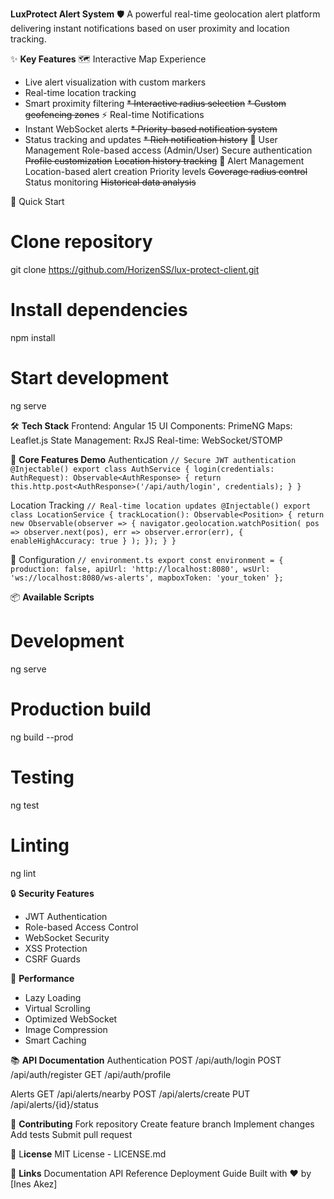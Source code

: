 **LuxProtect Alert System** 🛡️
A powerful real-time geolocation alert platform delivering instant notifications based on user proximity and location tracking.

✨ **Key Features**
🗺️ Interactive Map Experience
* Live alert visualization with custom markers
* Real-time location tracking
* Smart proximity filtering
~~* Interactive radius selection~~
~~* Custom geofencing zones~~
⚡ Real-time Notifications
* Instant WebSocket alerts
~~* Priority-based notification system~~
* Status tracking and updates
~~* Rich notification history~~
👥 User Management
Role-based access (Admin/User)
Secure authentication
~~Profile customization~~
~~Location history tracking~~
🎯 Alert Management
Location-based alert creation
Priority levels
~~Coverage radius control~~
Status monitoring
~~Historical data analysis~~

🚀 Quick Start
# Clone repository
git clone https://github.com/HorizenSS/lux-protect-client.git

# Install dependencies
npm install

# Start development
ng serve

🛠️ **Tech Stack**
Frontend: Angular 15
UI Components: PrimeNG
Maps: Leaflet.js
State Management: RxJS
Real-time: WebSocket/STOMP

📱 **Core Features Demo**
Authentication
`// Secure JWT authentication
@Injectable()
export class AuthService {
login(credentials: AuthRequest): Observable<AuthResponse> {
return this.http.post<AuthResponse>('/api/auth/login', credentials);
}
}`

Location Tracking
`// Real-time location updates
@Injectable()
export class LocationService {
trackLocation(): Observable<Position> {
return new Observable(observer => {
navigator.geolocation.watchPosition(
pos => observer.next(pos),
err => observer.error(err),
{ enableHighAccuracy: true }
);
});
}
}`

🔧 Configuration
`// environment.ts
export const environment = {
production: false,
apiUrl: 'http://localhost:8080',
wsUrl: 'ws://localhost:8080/ws-alerts',
mapboxToken: 'your_token'
};`

📦 **Available Scripts**
# Development
ng serve

# Production build
ng build --prod

# Testing
ng test

# Linting
ng lint

🔒 **Security Features**
* JWT Authentication
* Role-based Access Control
* WebSocket Security
* XSS Protection
* CSRF Guards

🌟 **Performance**
* Lazy Loading
* Virtual Scrolling
* Optimized WebSocket
* Image Compression
* Smart Caching

📚 **API Documentation**
Authentication
POST /api/auth/login
POST /api/auth/register
GET /api/auth/profile

Alerts
GET /api/alerts/nearby
POST /api/alerts/create
PUT /api/alerts/{id}/status

🤝 **Contributing**
Fork repository
Create feature branch
Implement changes
Add tests
Submit pull request

📄 L**icense**
MIT License - LICENSE.md

🔗 **Links**
Documentation
API Reference
Deployment Guide
Built with ❤️ by [Ines Akez]
